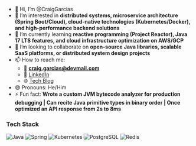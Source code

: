- 👋 Hi, I’m @CraigGarcias
- 👀 I’m interested in **distributed systems, microservice architecture (Spring Boot/Cloud), cloud-native technologies (Kubernetes/Docker), and high-performance backend solutions**
- 🌱 I’m currently learning **reactive programming (Project Reactor), Java 17 LTS features, and cloud infrastructure optimization on AWS/GCP**
- 💞️ I’m looking to collaborate on **open-source Java libraries, scalable SaaS platforms, or distributed system design projects**
- 📫 How to reach me:
  - 📧 **craig.garcias@devmail.com** 
  - 💼 [LinkedIn](https://linkedin.com/in/craiggarcias-java)
  - 🌐 [Tech Blog](https://craiggarcias.dev)
- 😄 Pronouns: He/Him
- ⚡ Fun fact: **Wrote a custom JVM bytecode analyzer for production debugging | Can recite Java primitive types in binary order | Once optimized an API response from 2s to 8ms**


### Tech Stack
![Java](https://img.shields.io/badge/Java-ED8B00?style=for-the-badge&logo=openjdk&logoColor=white)
![Spring](https://img.shields.io/badge/Spring-6DB33F?style=for-the-badge&logo=spring&logoColor=white)
![Kubernetes](https://img.shields.io/badge/Kubernetes-326ce5?style=for-the-badge&logo=kubernetes&logoColor=white)
![PostgreSQL](https://img.shields.io/badge/PostgreSQL-316192?style=for-the-badge&logo=postgresql&logoColor=white)
![Redis](https://img.shields.io/badge/Redis-DC382D?style=for-the-badge&logo=redis&logoColor=white)
